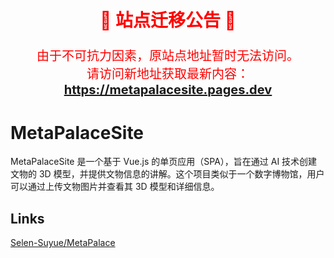 <h2 align="center" style="color: red; font-size: 28px;">🚨 站点迁移公告 🚨</h2>

<p align="center" style="color: red; font-size: 20px;">
由于不可抗力因素，原站点地址暂时无法访问。<br>
请访问新地址获取最新内容：<br>
<a href="https://metapalacesite.pages.dev" target="_blank"><b>https://metapalacesite.pages.dev</b></a>
</p>


# MetaPalaceSite

MetaPalaceSite 是一个基于 Vue.js 的单页应用（SPA），旨在通过 AI 技术创建文物的 3D 模型，并提供文物信息的讲解。这个项目类似于一个数字博物馆，用户可以通过上传文物图片并查看其 3D 模型和详细信息。


## Links

[Selen-Suyue/MetaPalace](https://github.com/Selen-Suyue/MetaPalace)

